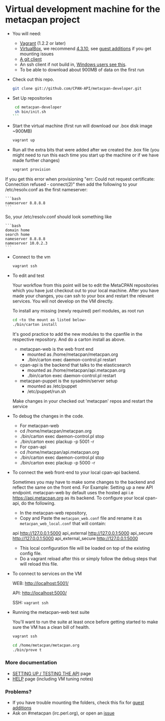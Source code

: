 # Virtual development machine for the metacpan project

- You will need:

    - [Vagrant](http://www.vagrantup.com/downloads.html) (1.2.2 or later)
    - [VirtualBox](https://www.virtualbox.org/), we recommend [4.3.10](https://www.virtualbox.org/wiki/Download_Old_Builds), see [guest additions](http://stackoverflow.com/questions/22717428/vagrant-error-failed-to-mount-folders-in-linux-guest) if you get mounting issues
    - [A git client](http://git-scm.com/downloads)
    - An ssh client if not build in, [Windows users see
      this](http://docs-v1.vagrantup.com/v1/docs/getting-started/ssh.html).
    - To be able to download about 900MB of data on the first run

-  Check out this repo.

    ```bash
    git clone git://github.com/CPAN-API/metacpan-developer.git
    ```

-  Set Up repositories
   ````bash
    cd metacpan-developer
    sh bin/init.sh
   ```

- Start the virtual machine (first run will download our .box disk image
  ~900MB)

    ```bash
    vagrant up
    ```

- Run all the extra bits that were added after we created the .box file (you
might need to run this each time you start up the machine or if we have made
further changes)

    ```bash
    vagrant provision
    ```

If you get this error when provisioning "err: Could not request certificate: Connection refused - connect(2)"
then add the following to your /etc/resolv.conf as the first nameserver:

    ```bash
    nameserver 8.8.8.8
    ```

So, your /etc/resolv.conf should look something like

    ```bash
    domain home
    search home
    nameserver 8.8.8.8
    nameserver 10.0.2.3
    ```

- Connect to the vm

    ```bash
    vagrant ssh
    ```

- To edit and test

    Your workflow from this point will be to edit the MetaCPAN repositories
    which you have just checkout out to your local machine.  After you have
    made your changes, you can ssh to your box and restart the relevant
    services.  You will not develop on the VM directly.

    To install any missing (newly required) perl modules, as root run

    ```bash
    cd <to the mount as listed below>
    ./bin/carton install
    ```
    It's good practice to add the new modules to the cpanfile in the respective repository. And do a carton install as above.

    - metacpan-web is the web front end
        - mounted as /home/metacpan/metacpan.org
        - ./bin/carton exec daemon-control.pl restart
    - cpan-api is the backend that talks to the elasticsearch
        - mounted as /home/metacpan/api.metacpan.org
        - ./bin/carton exec daemon-control.pl restart
    - metacpan-puppet is the sysadmin/server setup
        - mounted as /etc/puppet
        - /etc/puppet/run.sh

    Make changes in your checked out 'metacpan' repos and restart the service

- To debug the changes in the code.

    - For metacpan-web
	- cd /home/metacpan/metacpan.org
	- ./bin/carton exec daemon-control.pl stop
	- ./bin/carton exec plackup -p 5001 -r
    - For cpan-api
	- cd /home/metacpan/api.metacpan.org
	- ./bin/carton exec daemon-control.pl stop
	- ./bin/carton exec plackup -p 5000 -r

- To connect the web front-end to your local cpan-api backend.

    Sometimes you may have to make some changes to the backend and reflect the same on the front end. 
    For Example: Setting up a new API endpoint. 
    metacpan-web by default uses the hosted api i.e https://api.metacpan.org as its backend.
    To configure your local cpan-api, do the following.

    - In the metacpan-web repository,
	- Copy and Paste the `metacpan_web.conf` file and rename it as `metacpan_web_local.conf` that will contain:

    api                 http://127.0.0.1:5000
    api_external        http://127.0.0.1:5000
    api_secure          http://127.0.0.1:5000
    api_external_secure http://127.0.0.1:5000

    - This local configuration file will be loaded on top of the existing config file.
    - Do a vagrant reload after this or simply follow the debug steps that will reload this file.

- To connect to services on the VM

    WEB: [http://localhost:5001/](http://localhost:5001/)

    API: [http://localhost:5000/](http://localhost:5000/)

    SSH: `vagrant ssh`

- Running the metacpan-web test suite

    You'll want to run the suite at least once before getting started to make sure the VM has a clean bill of health.

    ```bash
    vagrant ssh

    cd /home/metacpan/metacpan.org
    ./bin/prove t
    ```

### More documentation

 * [SETTING UP / TESTING THE API](README_API.md) page
 * [HELP](HELP.md) page (including VM tuning notes)

### Problems?
 * If you have trouble mounting the folders, check this fix for [guest additions](http://stackoverflow.com/questions/22717428/vagrant-error-failed-to-mount-folders-in-linux-guest)
 * Ask on #metacpan (irc.perl.org), or open an [issue](https://github.com/CPAN-API/metacpan-developer/issues)


